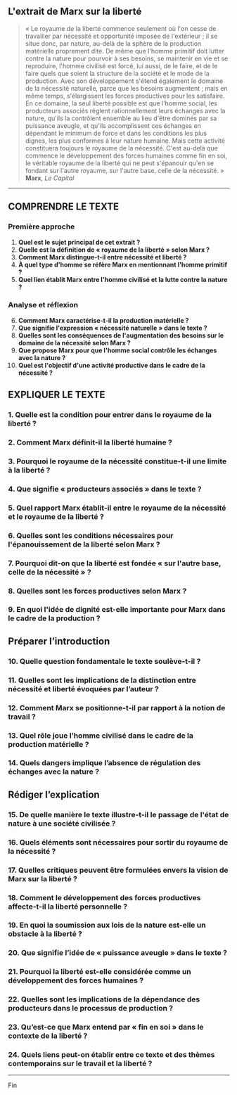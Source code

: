 ## L'extrait de Marx sur la liberté

> « Le royaume de la liberté commence seulement où l'on cesse de travailler par nécessité et opportunité imposée de l'extérieur ; il se situe donc, par nature, au-delà de la sphère de la production matérielle proprement dite. De même que l'homme primitif doit lutter contre la nature pour pourvoir à ses besoins, se maintenir en vie et se reproduire, l'homme civilisé est forcé, lui aussi, de le faire, et de le faire quels que soient la structure de la société et le mode de la production. Avec son développement s'étend également le domaine de la nécessité naturelle, parce que les besoins augmentent ; mais en même temps, s'élargissent les forces productives pour les satisfaire. En ce domaine, la seul liberté possible est que l'homme social, les producteurs associés règlent rationnellement leurs échanges avec la nature, qu'ils la contrôlent ensemble au lieu d'être dominés par sa puissance aveugle, et qu'ils accomplissent ces échanges en dépendant le minimum de force et dans les conditions les plus dignes, les plus conformes à leur nature humaine. Mais cette activité constituera toujours le royaume de la nécessité. C'est au-delà que commence le développement des forces humaines comme fin en soi, le véritable royaume de la liberté qui ne peut s'épanouir qu'en se fondant sur l'autre royaume, sur l'autre base, celle de la nécessité. »  
> **Marx**, *Le Capital*

---

## COMPRENDRE LE TEXTE

### Première approche

1. **Quel est le sujet principal de cet extrait ?**  
2. **Quelle est la définition de « royaume de la liberté » selon Marx ?**  
3. **Comment Marx distingue-t-il entre nécessité et liberté ?**  
4. **À quel type d'homme se réfère Marx en mentionnant l'homme primitif ?**  
5. **Quel lien établit Marx entre l'homme civilisé et la lutte contre la nature ?**

### Analyse et réflexion

6. **Comment Marx caractérise-t-il la production matérielle ?**  
7. **Que signifie l'expression « nécessité naturelle » dans le texte ?**  
8. **Quelles sont les conséquences de l'augmentation des besoins sur le domaine de la nécessité selon Marx ?**  
9. **Que propose Marx pour que l'homme social contrôle les échanges avec la nature ?**  
10. **Quel est l'objectif d'une activité productive dans le cadre de la nécessité ?**

## EXPLIQUER LE TEXTE

### 1. Quelle est la condition pour entrer dans le royaume de la liberté ?  
### 2. Comment Marx définit-il la liberté humaine ?  
### 3. Pourquoi le royaume de la nécessité constitue-t-il une limite à la liberté ?  
### 4. Que signifie « producteurs associés » dans le texte ?  
### 5. Quel rapport Marx établit-il entre le royaume de la nécessité et le royaume de la liberté ?  
### 6. Quelles sont les conditions nécessaires pour l'épanouissement de la liberté selon Marx ?  
### 7. Pourquoi dit-on que la liberté est fondée « sur l'autre base, celle de la nécessité » ?  
### 8. Quelles sont les forces productives selon Marx ?  
### 9. En quoi l'idée de dignité est-elle importante pour Marx dans le cadre de la production ? 

## Préparer l’introduction

### 10. Quelle question fondamentale le texte soulève-t-il ?  
### 11. Quelles sont les implications de la distinction entre nécessité et liberté évoquées par l’auteur ?  
### 12. Comment Marx se positionne-t-il par rapport à la notion de travail ?  
### 13. Quel rôle joue l’homme civilisé dans le cadre de la production matérielle ?  
### 14. Quels dangers implique l’absence de régulation des échanges avec la nature ?  

## Rédiger l’explication 

### 15. De quelle manière le texte illustre-t-il le passage de l'état de nature à une société civilisée ?  
### 16. Quels éléments sont nécessaires pour sortir du royaume de la nécessité ?  
### 17. Quelles critiques peuvent être formulées envers la vision de Marx sur la liberté ?  
### 18. Comment le développement des forces productives affecte-t-il la liberté personnelle ?  
### 19. En quoi la soumission aux lois de la nature est-elle un obstacle à la liberté ?  
### 20. Que signifie l’idée de « puissance aveugle » dans le texte ?  
### 21. Pourquoi la liberté est-elle considérée comme un développement des forces humaines ?  
### 22. Quelles sont les implications de la dépendance des producteurs dans le processus de production ?  
### 23. Qu’est-ce que Marx entend par « fin en soi » dans le contexte de la liberté ?  
### 24. Quels liens peut-on établir entre ce texte et des thèmes contemporains sur le travail et la liberté ?  

---

Fin